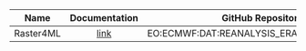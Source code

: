 | Name | Documentation | GitHub Repository | Description |
|:--------------------:|:-----------------------:|:-----------------:|:-----------------:|
|Raster4ML| <a href="https://raster4ml.readthedocs.io/" target="_blank">link</a> | EO:ECMWF:DAT:REANALYSIS_ERA5_SINGLE_LEVELS | <a href="https://www.wekeo.eu/data?view=dataset&dataset=EO%3AECMWF%3ADAT%3AERA5_HOURLY_VARIABLES_ON_PRESSURE_LEVELS" target="_blank">link</a> |